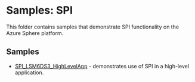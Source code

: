 # Samples: SPI

This folder contains samples that demonstrate SPI functionality on the Azure Sphere platform.

## Samples

 * [SPI_LSM6DS3_HighLevelApp](SPI_LSM6DS3_HighLevelApp/) - demonstrates use of SPI in a high-level application.

